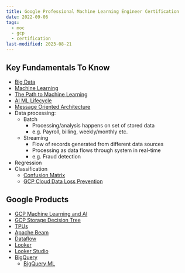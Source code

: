 ```yaml
---
title: Google Professional Machine Learning Engineer Certification
date: 2022-09-06
tags:
  - moc
  - gcp
  - certification
last-modified: 2023-08-21
---
```


## Key Fundamentals To Know

- [Big Data](notes/Big%20Data.md)
- [Machine Learning](notes/Machine%20Learning.md)
- [The Path to Machine Learning](The%20Path%20to%20Machine%20Learning.md)
- [AI ML Lifecycle](notes/AI%20ML%20Lifecycle.md)
- [Message Oriented Architecture](notes/Message%20Oriented%20Architecture.md)
- Data processing:
	- Batch
		- Processing/analysis happens on set of stored data
		- e.g. Payroll, billing, weekly/monthly etc.
	- Streaming
		- Flow of records generated from different data sources
		- Processing as data flows through system in real-time
		- e.g. Fraud detection
- Regression
- Classification
	- [Confusion Matrix](notes/Confusion%20Matrix.md)
	- [GCP Cloud Data Loss Prevention](notes/GCP%20Cloud%20Data%20Loss%20Prevention.md)

## Google Products

- [GCP Machine Learning and AI](notes/moc/GCP%20Machine%20Learning%20and%20AI.md)
- [GCP Storage Decision Tree](notes/moc/GCP%20Decision%20Trees.md)
- [TPUs](notes/GCP%20TPUs.md)
- [Apache Beam](notes/Apache%20Beam.md)
- [Dataflow](notes/GCP%20Dataflow.md)
- [Looker](notes/Google%20Looker.md)
- [Looker Studio](notes/Google%20Looker%20Studio.md)
- [BigQuery](notes/GCP%20BigQuery.md)
	- [BigQuery ML](notes/GCP%20BigQuery%20ML.md)
